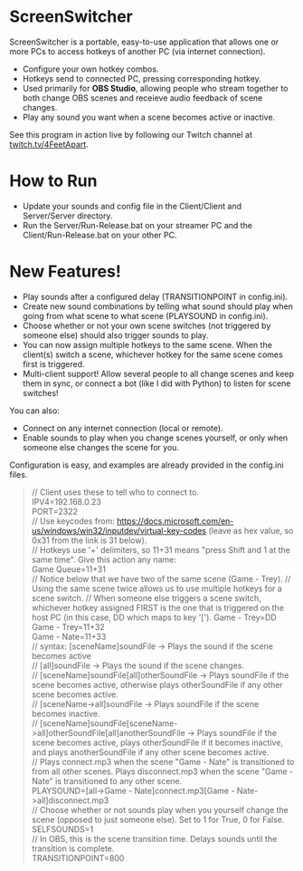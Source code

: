 # ScreenSwitcher

ScreenSwitcher is a portable, easy-to-use application that allows one or more PCs to access hotkeys of another PC (via internet connection).

  - Configure your own hotkey combos.
  - Hotkeys send to connected PC, pressing corresponding hotkey.
  - Used primarily for **OBS Studio**, allowing people who stream together to both change OBS scenes and receieve audio feedback of scene changes.
  - Play any sound you want when a scene becomes active or inactive.

See this program in action live by following our Twitch channel at [twitch.tv/4FeetApart](https://www.twitch.tv/4feetapart).

# How to Run

  - Update your sounds and config file in the Client/Client and Server/Server directory.
  - Run the Server/Run-Release.bat on your streamer PC and the Client/Run-Release.bat on your other PC.

# New Features!

  - Play sounds after a configured delay (TRANSITIONPOINT in config.ini).
  - Create new sound combinations by telling what sound should play when going from what scene to what scene (PLAYSOUND in config.ini).
  - Choose whether or not your own scene switches (not triggered by someone else) should also trigger sounds to play.
  - You can now assign multiple hotkeys to the same scene. When the client(s) switch a scene, whichever hotkey for the same scene comes first is triggered.
  - Multi-client support! Allow several people to all change scenes and keep them in sync, or connect a bot (like I did with Python) to listen for scene switches!

You can also:
  - Connect on any internet connection (local or remote).
  - Enable sounds to play when you change scenes yourself, or only when someone else changes the scene for you.

Configuration is easy, and examples are already provided in the config.ini files.

> // Client uses these to tell who to connect to.\
> IPV4=192.168.0.23\
> PORT=2322\
> // Use keycodes from: https://docs.microsoft.com/en-us/windows/win32/inputdev/virtual-key-codes (leave as hex value, so 0x31 from the link is 31 below).\
> // Hotkeys use '+' delimiters, so 11+31 means "press Shift and 1 at the same time". Give this action any name:\
> Game Queue=11+31\
> // Notice below that we have two of the same scene (Game - Trey).
> //   Using the same scene twice allows us to use multiple hotkeys for a scene switch.
> //   When someone else triggers a scene switch, whichever hotkey assigned FIRST is the one that is triggered on the host PC (in this case, DD which maps to key '[').
> Game - Trey=DD\
> Game - Trey=11+32\
> Game - Nate=11+33\
> // syntax: [sceneName]soundFile -> Plays the sound if the scene becomes active\
> //         [all]soundFile -> Plays the sound if the scene changes.\
> //         [sceneName]soundFile[all]otherSoundFile -> Plays soundFile if the scene becomes active, otherwise plays otherSoundFile if any other scene becomes active.\
> //         [sceneName->all]soundFile -> Plays soundFile if the scene becomes inactive.\
> //         [sceneName]soundFile[sceneName->all]otherSoundFile[all]anotherSoundFile -> Plays soundFile if the scene becomes active, plays otherSoundFile if it becomes inactive, and plays anotherSoundFile if any other scene becomes active.\
> // Plays connect.mp3 when the scene "Game - Nate" is transitioned to from all other scenes. Plays disconnect.mp3 when the scene "Game - Nate" is transitioned to any other scene.\
> PLAYSOUND=[all->Game - Nate]connect.mp3[Game - Nate->all]disconnect.mp3\
> // Choose whether or not sounds play when you yourself change the scene (opposed to just someone else). Set to 1 for True, 0 for False.\
> SELFSOUNDS=1\
> // In OBS, this is the scene transition time. Delays sounds until the transition is complete.\
> TRANSITIONPOINT=800